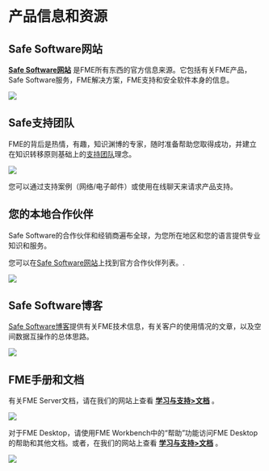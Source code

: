 # 产品信息和资源 #

## Safe Software网站 ##
**[Safe Software网站](https://www.safe.com/ "Safe Software web site")** 是FME所有东西的官方信息来源。它包括有关FME产品，Safe Software服务，FME解决方案，FME支持和安全软件本身的信息。

![](./Images/Img8.001.SafeWebSite.png)

## Safe支持团队 ##
FME的背后是热情，有趣，知识渊博的专家，随时准备帮助您取得成功，并建立在知识转移原则基础上的[支持团队](https://www.safe.com/support/report-a-problem/ "FME Support Team page")理念。

![](./Images/Img8.002.SafeSupportTeam.png)

您可以通过支持案例（网络/电子邮件）或使用在线聊天来请求产品支持。

## 您的本地合作伙伴 ##
Safe Software的合作伙伴和经销商遍布全球，为您所在地区和您的语言提供专业知识和服务。

您可以在[Safe Software网站](http://www.safe.com/partners/ "FME Partners Page")上找到官方合作伙伴列表。.

![](./Images/Img8.003.SafePartnersWorldImage.png)

## Safe Software博客 ##
[Safe Software博客](http://blog.safe.com/ "Safe Software Blog")提供有关FME技术信息，有关客户的使用情况的文章，以及空间数据互操作的总体思路。

![](./Images/Img8.004.SafeBlog.png)

## FME手册和文档 ##
有关FME Server文档，请在我们的网站上查看 **[学习与支持>文档](https://support.safe.com/KnowledgeDocumentation#GroupB)** 。

![](./Images/Img8.005.ServerSafeDocumentation.png)

对于FME Desktop，请使用FME Workbench中的“帮助”功能访问FME Desktop的帮助和其他文档。或者，在我们的网站上查看 **[学习与支持>文档](https://support.safe.com/KnowledgeDocumentation#GroupA)** 。

![](./Images/Img8.006.DesktopSafeDocumentation.png)
